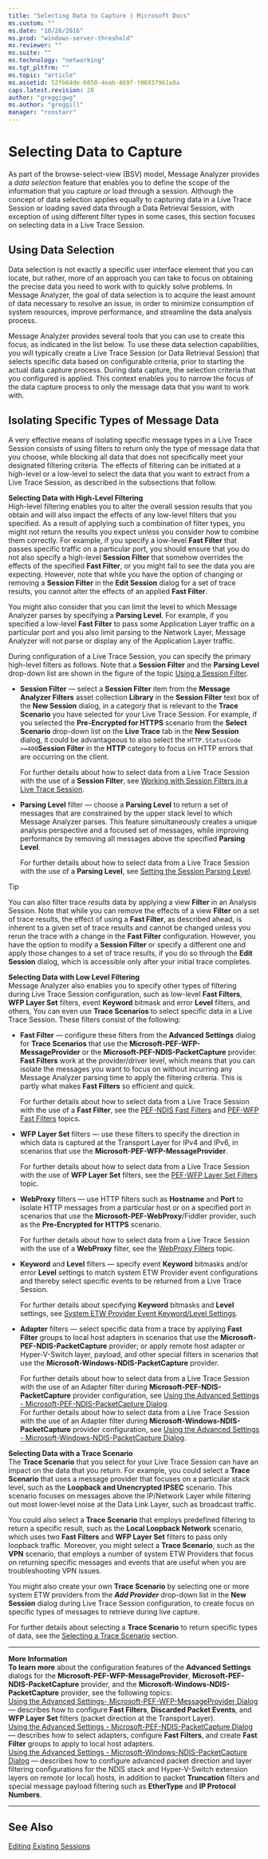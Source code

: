 ```yaml
---
title: "Selecting Data to Capture | Microsoft Docs"
ms.custom: ""
ms.date: "10/26/2016"
ms.prod: "windows-server-threshold"
ms.reviewer: ""
ms.suite: ""
ms.technology: "networking"
ms.tgt_pltfrm: ""
ms.topic: "article"
ms.assetid: 52fb64de-6050-4eab-869f-f06937961e8a
caps.latest.revision: 28
author: "greggigwg"
ms.author: "greggill"
manager: "ronstarr"
---
```


# Selecting Data to Capture

As part of the browse-select-view (BSV) model, Message Analyzer provides a *data selection* feature that enables you to define the scope of the information that you capture or load through a session. Although the concept of data selection applies equally to capturing data in a Live Trace Session or loading saved data through a Data Retrieval Session, with exception of using different filter types in some cases, this section focuses on selecting data in a Live Trace Session.  
  
## Using Data Selection  

 Data selection is not exactly a specific user interface element that you can locate, but rather, more of an approach you can take to focus on obtaining the precise data you need to work with to quickly solve problems. In Message Analyzer, the goal of data selection is to acquire the least amount of data necessary to resolve an issue, in order to minimize consumption of system resources, improve performance, and streamline the data analysis process.  
  
 Message Analyzer provides several tools that you can use to create this focus, as indicated in the list below. To use these data selection capabilities, you will typically create a Live Trace Session (or Data Retrieval Session) that selects specific data  based on configurable criteria, prior to starting the actual data capture process. During data capture, the selection criteria that you configured is applied. This context enables you to narrow the focus of the data capture process to only the message data that you want to work with.  
  
## Isolating Specific Types of Message Data  

 A very effective means of isolating specific message types in a Live Trace Session consists of using filters to return only the type of message data that you choose, while blocking all data that does not specifically meet your designated filtering criteria. The effects of filtering can be initiated at a   high-level or a low-level to select the data that you want to extract from a Live Trace Session, as described in the subsections that follow.  
  
 **Selecting Data with High-Level Filtering**   
High-level filtering enables you to alter the overall session results that you obtain and will also impact the effects of any low-level filters that you specified. As a result of applying such a  combination  of filter types, you might not return the results you expect unless you consider how to  combine them correctly. For example, if you specify a low-level **Fast Filter** that passes specific traffic on a particular port, you should ensure that you do not also specify a high-level **Session Filter** that somehow overrides  the effects of the specified **Fast Filter**, or you might fail to see the data  you are expecting. However, note that while you have the option of changing or removing a **Session Filter** in  the **Edit Session** dialog for a set of trace results, you cannot alter the effects of an applied **Fast Filter**.  
  
 You might also consider that you can  limit the level to which Message Analyzer parses by specifying a **Parsing Level**. For example, if you specified a low-level **Fast Filter** to pass some  Application Layer traffic on a particular port and you also limit parsing to the Network Layer, Message Analyzer will not parse or display any of the Application Layer traffic.  
  
 During configuration of a Live Trace Session, you can specify the primary high-level filters as follows. Note that a **Session Filter** and the **Parsing Level** drop-down list are shown in the figure of the topic [Using a Session Filter](message-analyzer-tutorial.md#BKMK_UsingSessionFilter).  
  
-   **Session Filter** — select a **Session Filter** item from the **Message Analyzer Filters** asset collection **Library** in the **Session Filter** text box of the **New Session** dialog, in a category that is relevant to the **Trace Scenario** you have selected for your Live Trace Session. For example, if you selected the **Pre-Encrypted for HTTPS** scenario from the **Select Scenario** drop-down list on the **Live Trace** tab in the **New Session** dialog, it could be advantageous to also select the `HTTP.StatusCode >=400`**Session Filter** in the **HTTP** category to focus on HTTP errors that are occurring on the client.  
  
     For further details about how to select data from a Live Trace Session with the use of a **Session Filter**, see [Working with Session Filters in a Live Trace Session](working-with-session-filters-in-a-live-trace-session.md).  
  
-   **Parsing Level** filter — choose a **Parsing Level** to return a set of messages that are constrained by the upper stack level to which Message Analyzer parses. This feature simultaneously creates a unique analysis perspective and a focused set of messages, while improving performance by removing all messages above the specified **Parsing Level**.  
  
     For further details about how to select data from a Live Trace Session with the use of a **Parsing Level**, see [Setting the Session Parsing Level](setting-the-session-parsing-level.md).  
  
> [!TIP]
>  You can also filter trace *results* data by applying a view **Filter** in an Analysis Session. Note that while you can remove the effects of a view **Filter** on a set of trace results, the effect of using a **Fast Filter**, as described ahead,  is inherent to a given set of trace results and cannot be changed unless you rerun the trace with a change in the **Fast Filter** configuration. However, you have the option to modify a **Session Filter** or specify a different one and apply those changes to a set of trace results, if you do so through the **Edit Session** dialog, which is accessible only after your initial trace completes.  
  
**Selecting Data with Low Level Filtering**   
Message Analyzer also enables you to specify  other types of filtering  during Live Trace Session configuration, such as low-level **Fast Filters**, **WFP Layer Set** filters, event **Keyword** bitmask and error **Level** filters, and others, You can even use **Trace Scenarios** to select specific data in a Live Trace Session. These filters consist of the following:  
  
-   **Fast Filter** — configure these filters from the **Advanced Settings** dialog for **Trace Scenarios** that use the **Microsoft-PEF-WFP-MessageProvider** or the **Microsoft-PEF-NDIS-PacketCapture** provider. **Fast Filters** work at the provider/driver level, which means that you can isolate the messages you want to focus on without incurring any Message Analyzer parsing time to apply the filtering criteria. This is partly what makes **Fast Filters** so efficient and quick.  
  
     For further details about how to select data from a Live Trace Session with the use of a **Fast Filter**, see the [PEF-NDIS Fast Filters](pef-ndis-fast-filters.md) and [PEF-WFP Fast Filters](pef-wfp-fast-filters.md) topics.  
  
-   **WFP Layer Set** filters — use these filters to specify the direction in which data is captured at the Transport Layer for IPv4 and IPv6, in scenarios that use the **Microsoft-PEF-WFP-MessageProvider**.  
  
     For further details about how to select data from a Live Trace Session with the use of **WFP Layer Set** filters, see the [PEF-WFP Layer Set Filters](pef-wfp-layer-set-filters.md) topic.  
  
-   **WebProxy** filters — use HTTP filters such as **Hostname** and **Port** to isolate HTTP messages from a particular host or on a specified port in scenarios that use the **Microsoft-PEF-WebProxy**/Fiddler provider, such as the **Pre-Encrypted for HTTPS** scenario.  
  
     For further details about how to select data from a Live Trace Session with the use of a **WebProxy** filter, see the [WebProxy Filters](webproxy-filters.md) topic.  
  
-   **Keyword** and **Level** filters — specify event **Keyword** bitmasks and/or error **Level** settings to match system ETW Provider event configurations and thereby select specific events to be returned from a Live Trace Session.  
  
     For further details about specifying **Keyword** bitmasks and **Level** settings, see [System ETW Provider Event Keyword/Level Settings](system-etw-provider-event-keyword-level-settings.md).  
  
-   **Adapter** filters — select specific data from a trace by applying **Fast Filter** groups to local host adapters in scenarios that use the **Microsoft-PEF-NDIS-PacketCapture** provider; or apply remote host adapter or Hyper-V-Switch layer, payload, and other special filters in scenarios that use the **Microsoft-Windows-NDIS-PacketCapture** provider.  
  
     For further details about how to select data from a Live Trace Session with the use of an Adapter filter during **Microsoft-PEF-NDIS-PacketCapture** provider configuration, see [Using the Advanced Settings - Microsoft-PEF-NDIS-PacketCapture Dialog](using-the-advanced-settings-microsoft-pef-ndis-packetcapture-dialog.md).  
    For further details about how to select data from a Live Trace Session with the use of an Adapter filter during **Microsoft-Windows-NDIS-PacketCapture** provider configuration, see [Using the Advanced Settings - Microsoft-Windows-NDIS-PacketCapture Dialog](using-the-advanced-settings-microsoft-windows-ndis-packetcapture-dialog.md).  
  
**Selecting Data with a Trace Scenario**   
The **Trace Scenario** that you select for your Live Trace Session can have an impact on the data that you return. For example, you could select a **Trace Scenario** that uses a message provider that focuses on a particular stack level, such as the **Loopback and Unencrypted IPSEC** scenario. This scenario focuses on messages above the IP/Network Layer while filtering out most lower-level noise at the Data Link Layer, such as broadcast traffic.  
  
You could also select a **Trace Scenario** that employs predefined filtering to return a specific result, such as the **Local Loopback Network** scenario, which uses two **Fast Filters** and **WFP Layer Set** filters to pass only loopback traffic. Moreover, you might select a **Trace Scenario**, such as the **VPN** scenario, that employs a number of system ETW Providers that focus on returning specific messages and events that are useful when you are troubleshooting VPN issues.  
  
You might also create your own **Trace Scenario** by selecting one or more system ETW providers from the ***Add Provider*** drop-down list in the **New Session** dialog during Live Trace Session configuration, to create focus on specific types of messages to retrieve during live capture.  
  
For further details about selecting a **Trace Scenario** to return specific types of data, see the [Selecting a Trace Scenario](selecting-a-trace-scenario.md) section.  
  
---  
  
**More Information**   
**To learn more** about the configuration features of the **Advanced Settings** dialogs for the **Microsoft-PEF-WFP-MessageProvider**, **Microsoft-PEF-NDIS-PacketCapture** provider, and the **Microsoft-Windows-NDIS-PacketCapture** provider, see the following topics:  
[Using the Advanced Settings- Microsoft-PEF-WFP-MessageProvider Dialog](using-the-advanced-settings-microsoft-pef-wfp-messageprovider-dialog.md) — describes how to configure **Fast Filters**, **Discarded Packet Events**, and **WFP Layer Set** filters (packet direction at the Transport Layer).  
[Using the Advanced Settings - Microsoft-PEF-NDIS-PacketCapture Dialog](using-the-advanced-settings-microsoft-pef-ndis-packetcapture-dialog.md) — describes how to select adapters, configure **Fast Filters**, and create **Fast Filter** groups to apply to local host adapters.  
[Using the Advanced Settings - Microsoft-Windows-NDIS-PacketCapture Dialog](using-the-advanced-settings-microsoft-windows-ndis-packetcapture-dialog.md) — describes how to configure advanced packet direction and layer filtering configurations for the NDIS stack and Hyper-V-Switch extension layers on remote (or local) hosts, in addition to packet **Truncation** filters and special message payload filtering such as **EtherType** and **IP Protocol Numbers**.  

---  
  
## See Also  

[Editing Existing Sessions](editing-existing-sessions.md)